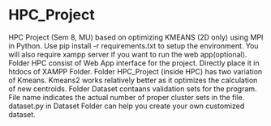 # HPC_Project
HPC Project (Sem 8, MU) based on optimizing KMEANS (2D only) using MPI in Python. 
Use pip install -r requirements.txt to setup the environment.
You will also require xampp server if you want to run the web app(optional).
Folder HPC consist of Web App interface for the project. Directly place it in htdocs of XAMPP Folder.
Folder HPC_Project (inside HPC) has two variation of Kmeans. 
Kmeans2 works relatively better as it optimizes the calculation of new centroids.
Folder Dataset contaans validation sets for the program. File name indicates the actual number of proper cluster sets in the file.
dataset.py in Dataset Folder can help you create your own customized dataset.
